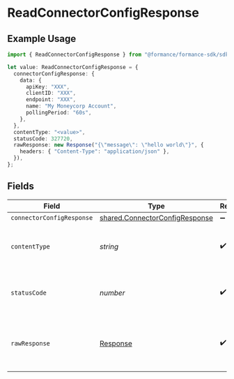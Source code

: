 # ReadConnectorConfigResponse

## Example Usage

```typescript
import { ReadConnectorConfigResponse } from "@formance/formance-sdk/sdk/models/operations";

let value: ReadConnectorConfigResponse = {
  connectorConfigResponse: {
    data: {
      apiKey: "XXX",
      clientID: "XXX",
      endpoint: "XXX",
      name: "My Moneycorp Account",
      pollingPeriod: "60s",
    },
  },
  contentType: "<value>",
  statusCode: 327720,
  rawResponse: new Response("{\"message\": \"hello world\"}", {
    headers: { "Content-Type": "application/json" },
  }),
};
```

## Fields

| Field                                                                                   | Type                                                                                    | Required                                                                                | Description                                                                             |
| --------------------------------------------------------------------------------------- | --------------------------------------------------------------------------------------- | --------------------------------------------------------------------------------------- | --------------------------------------------------------------------------------------- |
| `connectorConfigResponse`                                                               | [shared.ConnectorConfigResponse](../../../sdk/models/shared/connectorconfigresponse.md) | :heavy_minus_sign:                                                                      | OK                                                                                      |
| `contentType`                                                                           | *string*                                                                                | :heavy_check_mark:                                                                      | HTTP response content type for this operation                                           |
| `statusCode`                                                                            | *number*                                                                                | :heavy_check_mark:                                                                      | HTTP response status code for this operation                                            |
| `rawResponse`                                                                           | [Response](https://developer.mozilla.org/en-US/docs/Web/API/Response)                   | :heavy_check_mark:                                                                      | Raw HTTP response; suitable for custom response parsing                                 |